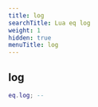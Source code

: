 ```yaml
---
title: log
searchTitle: Lua eq log
weight: 1
hidden: true
menuTitle: log
---
```

## log
```lua
eq.log; -- 
```
